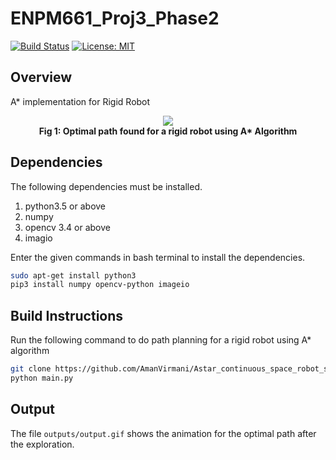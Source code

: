 # ENPM661_Proj3_Phase2
[![Build Status](https://travis-ci.com/AmanVirmani/Astar_continuous_space_robot_search.svg?branch=master)](https://travis-ci.com/AmanVirmani/Astar_continuous_space_robot_search)
[![License: MIT](https://img.shields.io/badge/License-MIT-yellow.svg)](https://opensource.org/licenses/MIT)

## Overview
A* implementation for Rigid Robot
<p align="center">
  <img src="https://github.com/AmanVirmani/Astar_continuous_space_robot_search/blob/master/outputs/output.gif">
  <br><b>Fig 1: Optimal path found for a rigid robot using A* Algorithm</b><br>
</p>


## Dependencies

The following dependencies must be installed.

1. python3.5 or above 
2. numpy 
3. opencv 3.4 or above
4. imagio 

Enter the given commands in bash terminal to install the dependencies.
```bash
sudo apt-get install python3
pip3 install numpy opencv-python imageio
```

## Build Instructions

Run the following command to do path planning for a rigid robot using A* algorithm

```bash
git clone https://github.com/AmanVirmani/Astar_continuous_space_robot_search.git
python main.py
```

## Output

The file `outputs/output.gif` shows the animation for the optimal path after the exploration.
